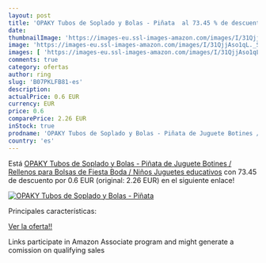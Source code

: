 ```yaml
---
layout: post
title: 'OPAKY Tubos de Soplado y Bolas - Piñata  al 73.45 % de descuento'
date: 
thumbnailImage: 'https://images-eu.ssl-images-amazon.com/images/I/31QjjAso1qL._SL200_.jpg'
image: 'https://images-eu.ssl-images-amazon.com/images/I/31QjjAso1qL._SL200_.jpg'
images: [ 'https://images-eu.ssl-images-amazon.com/images/I/31QjjAso1qL._SL200_.jpg' ]
comments: true
category: ofertas
author: ring
slug: 'B07PKLFB81-es'
description:
actualPrice: 0.6 EUR
currency: EUR
price: 0.6
comparePrice: 2.26 EUR
inStock: true
prodname: 'OPAKY Tubos de Soplado y Bolas - Piñata de Juguete Botines / Rellenos para Bolsas de Fiesta Boda / Niños Juguetes educativos'
country: 'es'
---
```


Está [OPAKY Tubos de Soplado y Bolas - Piñata de Juguete Botines / Rellenos para Bolsas de Fiesta Boda / Niños Juguetes educativos](https://www.amazon.es/dp/B07PKLFB81/?tag=tolees-21) con 73.45 de descuento por 0.6 EUR (original: 2.26 EUR) en el siguiente enlace!

[![OPAKY Tubos de Soplado y Bolas - Piñata ](https://images-eu.ssl-images-amazon.com/images/I/31QjjAso1qL._SL200_.jpg)](https://www.amazon.es/dp/B07PKLFB81/?tag=tolees-21)

Principales características:


[Ver la oferta!!](https://www.amazon.es/dp/B07PKLFB81/?tag=tolees-21)

Links participate in Amazon Associate program and might generate a comission on qualifying sales


